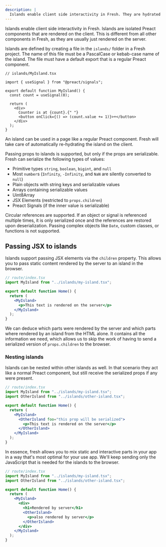 ```yaml
---
description: |
  Islands enable client side interactivity in Fresh. They are hydrated on the client in addition to being rendered on the server.
---
```


Islands enable client side interactivity in Fresh. Islands are isolated Preact
components that are rendered on the client. This is different from all other
components in Fresh, as they are usually just rendered on the server.

Islands are defined by creating a file in the `islands/` folder in a Fresh
project. The name of this file must be a PascalCase or kebab-case name of the
island. The file must have a default export that is a regular Preact component.

```tsx
// islands/MyIsland.tsx

import { useSignal } from "@preact/signals";

export default function MyIsland() {
  const count = useSignal(0);

  return (
    <div>
      Counter is at {count}.{" "}
      <button onClick={() => (count.value += 1)}>+</button>
    </div>
  );
}
```

An island can be used in a page like a regular Preact component. Fresh will take
care of automatically re-hydrating the island on the client.

Passing props to islands is supported, but only if the props are serializable.
Fresh can serialize the following types of values:

- Primitive types `string`, `boolean`, `bigint`, and `null`
- Most `number`s (`Infinity`, `-Infinity`, and `NaN` are silently converted to
  `null`)
- Plain objects with string keys and serializable values
- Arrays containing serializable values
- Uint8Array
- JSX Elements (restricted to `props.children`)
- Preact Signals (if the inner value is serializable)

Circular references are supported. If an object or signal is referenced multiple
times, it is only serialized once and the references are restored upon
deserialization. Passing complex objects like `Date`, custom classes, or
functions is not supported.

## Passing JSX to islands

Islands support passing JSX elements via the `children` property. This allows
you to pass static content rendered by the server to an island in the browser.

```jsx
// route/index.tsx
import MyIsland from "../islands/my-island.tsx";

export default function Home() {
  return (
    <MyIsland>
      <p>This text is rendered on the server</p>
    </MyIsland>
  );
}
```

We can deduce which parts were rendered by the server and which parts where
rendered by an island from the HTML alone. It contains all the information we
need, which allows us to skip the work of having to send a serialized version of
`props.children` to the browser.

### Nesting islands

Islands can be nested within other islands as well. In that scenario they act
like a normal Preact component, but still receive the serialized props if any
were present.

```jsx
// route/index.tsx
import MyIsland from "../islands/my-island.tsx";
import OtherIsland from "../islands/other-island.tsx";

export default function Home() {
  return (
    <MyIsland>
      <OtherIsland foo="this prop will be serialized">
        <p>This text is rendered on the server</p>
      </OtherIsland>
    </MyIsland>
  );
}
```

In essence, fresh allows you to mix static and interactive parts in your app in
a way that's most optimal for your use app. We'll keep sending only the
JavaScript that is needed for the islands to the browser.

```jsx
// route/index.tsx
import MyIsland from "../islands/my-island.tsx";
import OtherIsland from "../islands/other-island.tsx";

export default function Home() {
  return (
    <MyIsland>
      <div>
        <h1>Rendered by server</h1>
        <OtherIsland>
          <p>also rendered by server</p>
        </OtherIsland>
      </div>
    </MyIsland>
  );
}
```
